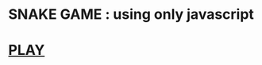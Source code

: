 ﻿# SNAKE GAME : using only javascript
# [PLAY](http://carlosgonzalezlovullo.fr/SnakeGame/index.html)

